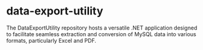 # data-export-utility
The DataExportUtility repository hosts a versatile .NET application designed to facilitate seamless extraction and conversion of MySQL data into various formats, particularly Excel and PDF. 
